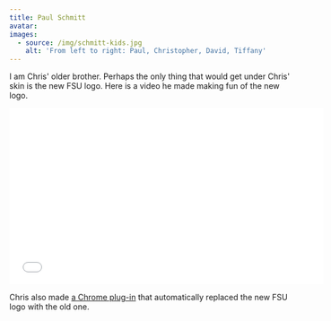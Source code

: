 ```yaml
---
title: Paul Schmitt
avatar:
images:
  - source: /img/schmitt-kids.jpg
    alt: 'From left to right: Paul, Christopher, David, Tiffany'
---
```


I am Chris' older brother. Perhaps the only thing that would get under Chris' skin is the new FSU logo. Here is a video he made making fun of the new logo.

<iframe width="560" height="315" src="[https://www.youtube.com/embed/z5EuuSHf3YI](https://www.youtube.com/embed/z5EuuSHf3YI)" frameborder="0" allow="accelerometer; autoplay; encrypted-media; gyroscope; picture-in-picture" allowfullscreen></iframe>

Chris also made [a Chrome plug-in](https://github.com/teleject/true-logo) that automatically replaced the new FSU logo with the old one.
